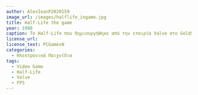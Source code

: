 ```yaml
---
author: AlexIoanP2020159
image_url: /images/halflife_ingame.jpg
title: Half-Life the game
year: 1998
caption: Το Half-Life που δημιουργήθηκε από την εταιρία Valve στο GoldSrc Engine (μία παραλλαγή του Quake Engine που χρησιμοποιήθηκε στα Quake Games), ήταν και έχει παραμείνει ένα από τα πιο διάσημα FPS (First Person Shooter) παιχνίδια καθώς ήταν καινοτόμο για την εποχή του και αποτέλεσε βάση και για πολλά άλλα μελλονιντά FPS παιχνίδια, αλλά και για παιχνίδια άλλων κατηγοριών.
license_url: 
license_text: PCGamesN
categories:
  - Ηλεκτρονικά Παιχνίδια
tags:
  - Video Game
  - Half-Life 
  - Valve
  - FPS
---
```

